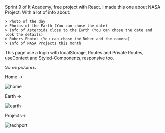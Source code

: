 Sprint 9 of It Academy, free project with React. I made this one about NASA Project. With a lot of info about:

    > Photo of the day
    > Photos of the Earth (You can chose the date)
    > Info of Asteroids close to the Earth (You can chose the date and look the details)
    > Robers Photos (You can chose the Rober and the camera)
    > Info of NASA Projects this month
    
This page use a login with localStorage, Routes and Private Routes, useContext and Styled-Components, responsive too.

Some pictures: 

Home -> 

![home](https://user-images.githubusercontent.com/104088479/197439510-3eb2132e-29ff-4d54-b1cc-11c3fc4e7e80.png)

Earth ->

![earth](https://user-images.githubusercontent.com/104088479/197439492-9d03776a-b814-4cfb-8ffc-1b133b8d34ca.png)

Projects-> 

![techport](https://user-images.githubusercontent.com/104088479/197439528-6c1d7f83-992c-4749-8a39-d3f84f4ae36a.png)

